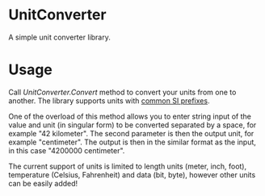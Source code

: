 # UnitConverter
A simple unit converter library.

# Usage
Call _UnitConverter.Convert_ method to convert your units from one to another. The library supports units with [common SI prefixes](https://en.wikipedia.org/wiki/Metric_prefix#List_of_SI_prefixes).

One of the overload of this method allows you to enter string input of the value and unit (in singular form) to be converted separated by a space, for example "42 kilometer". The second parameter is then the output unit, for example "centimeter". The output is then in the similar format as the input, in this case "4200000 centimeter".

The current support of units is limited to length units (meter, inch, foot), temperature (Celsius, Fahrenheit) and data (bit, byte), however other units can be easily added!